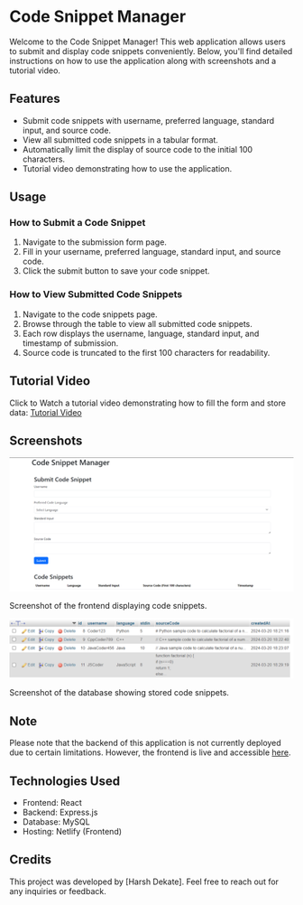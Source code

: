 # Code Snippet Manager

Welcome to the Code Snippet Manager! This web application allows users to submit and display code snippets conveniently. Below, you'll find detailed instructions on how to use the application along with screenshots and a tutorial video.

## Features

- Submit code snippets with username, preferred language, standard input, and source code.
- View all submitted code snippets in a tabular format.
- Automatically limit the display of source code to the initial 100 characters.
- Tutorial video demonstrating how to use the application.

## Usage

### How to Submit a Code Snippet

1. Navigate to the submission form page.
2. Fill in your username, preferred language, standard input, and source code.
3. Click the submit button to save your code snippet.

### How to View Submitted Code Snippets

1. Navigate to the code snippets page.
2. Browse through the table to view all submitted code snippets.
3. Each row displays the username, language, standard input, and timestamp of submission.
4. Source code is truncated to the first 100 characters for readability.

## Tutorial Video

Click to Watch a tutorial video demonstrating how to fill the form and store data: [Tutorial Video](data/video.mp4)

## Screenshots

![Frontend Screenshot](data/code.png)

Screenshot of the frontend displaying code snippets.

![Database Screenshot](data/data.png)

Screenshot of the database showing stored code snippets.

## Note

Please note that the backend of this application is not currently deployed due to certain limitations. However, the frontend is live and accessible [here](https://ornate-churros-7ed3f1.netlify.app/).

## Technologies Used

- Frontend: React
- Backend: Express.js
- Database: MySQL
- Hosting: Netlify (Frontend)

## Credits

This project was developed by [Harsh Dekate]. Feel free to reach out for any inquiries or feedback.
